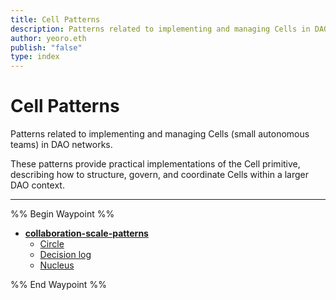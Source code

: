 ```yaml
---
title: Cell Patterns
description: Patterns related to implementing and managing Cells in DAO networks
author: yeoro.eth
publish: "false"
type: index
---
```


# Cell Patterns

Patterns related to implementing and managing Cells (small autonomous teams) in DAO networks.

These patterns provide practical implementations of the Cell primitive, describing how to structure, govern, and coordinate Cells within a larger DAO context.

---

%% Begin Waypoint %%
- **[collaboration-scale-patterns](./collaboration-scale-patterns.md)**
  - [Circle](./circle.md)
  - [Decision log](./decision-log.md)
  - [Nucleus](./nucleus.md)

%% End Waypoint %%
